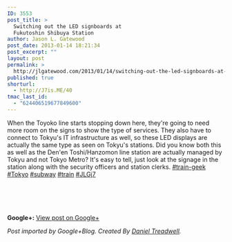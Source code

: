 ```yaml
---
ID: 3553
post_title: >
  Switching out the LED signboards at
  Fukutoshin Shibuya Station
author: Jason L. Gatewood
post_date: 2013-01-14 18:21:34
post_excerpt: ""
layout: post
permalink: >
  http://jlgatewood.com/2013/01/14/switching-out-the-led-signboards-at-fukutoshin-shibuya-station/
published: true
shorturl:
  - http://J7is.ME/40
tmac_last_id:
  - "624406519677849600"
---
```

When the Toyoko line starts stopping down here, they're going to need more room on the signs to show the type of services. They also have to connect to Tokyu's IT infrastructure as well, so these LED displays are actually the same type as seen on Tokyu's stations. Did you know both this as well as the Den'en Toshi/Hanzomon line station are actually managed by Tokyu and not Tokyo Metro? It's easy to tell, just look at the signage in the station along with the security officers and station clerks. <a class="ot-hashtag" href="https://plus.google.com/s/%23train-geek">#train-geek</a> <a class="ot-hashtag" href="https://plus.google.com/s/%23Tokyo">#Tokyo</a> <a class="ot-hashtag" href="https://plus.google.com/s/%23subway">#subway</a> <a class="ot-hashtag" href="https://plus.google.com/s/%23train">#train</a> <a class="ot-hashtag" href="https://plus.google.com/s/%23JLGj7">#JLGj7</a>
<div><a href="https://plus.google.com/photos/108098330393589915102/albums/5833232559074816225?authkey=CIjni_ng8OSNFQ"><img style="max-width: 97.5%; clear: both;" src="http://jlgatewood.com.previewdns.com/wp-content/uploads/2013/05/PIC000453.jpg" alt="" border="0" /></a></div>
<div style="float: left; display: block; height: 60px; width: 60px; overflow: hidden; margin-right: 5px; margin-top: 5px; margin-bottom: 5px;"><a href="https://plus.google.com/photos/108098330393589915102/albums/5833232559074816225?authkey=CIjni_ng8OSNFQ"><img style="max-width: none;" src="http://jlgatewood.com.previewdns.com/wp-content/uploads/2013/05/PIC000450.jpg" alt="" border="0" /></a></div>
<div style="float: left; display: block; height: 60px; width: 60px; overflow: hidden; margin-right: 5px; margin-top: 5px; margin-bottom: 5px;"><a href="https://plus.google.com/photos/108098330393589915102/albums/5833232559074816225?authkey=CIjni_ng8OSNFQ"><img style="max-width: none;" src="http://jlgatewood.com.previewdns.com/wp-content/uploads/2013/05/PIC000452.jpg" alt="" border="0" /></a></div>
<div style="float: left; display: block; height: 60px; width: 60px; overflow: hidden; margin-right: 5px; margin-top: 5px; margin-bottom: 5px;"><a href="https://plus.google.com/photos/108098330393589915102/albums/5833232559074816225?authkey=CIjni_ng8OSNFQ"><img style="max-width: none;" src="http://jlgatewood.com.previewdns.com/wp-content/uploads/2013/05/PIC000454.jpg" alt="" border="0" /></a></div>
<p style="clear: both;"><strong>Google+:</strong> <a href="https://plus.google.com/108098330393589915102/posts/1QuxDodeG49" target="_new">View post on Google+</a></p>
<em>Post imported by Google+Blog. Created By <a href="http://minimali.se/">Daniel Treadwell</a>.</em>